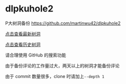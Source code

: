 # dlpkuhole2
P大树洞备份 https://github.com/martinwu42/dlpkuhole2

[点击查看最新树洞](https://github.com/martinwu42/dlpkuhole2/blob/master/pkuhole.txt)

[点击查看历史树洞](https://github.com/martinwu42/dlpkuhole2/tree/master/archive)

请合理使用 GitHub 的搜索功能

由于备份评论的工作量过大，两天以上的树洞才能备份评论

由于 commit 数量很多，clone 时请加上`--depth 1`
